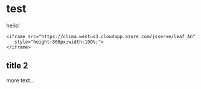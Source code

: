 # test
hello!

```@raw html
<iframe src="https://clima.westus3.cloudapp.azure.com/jsserve/leaf_An"
   style="height:800px;width:100%;">
</iframe>
```

## title 2 
more text...
